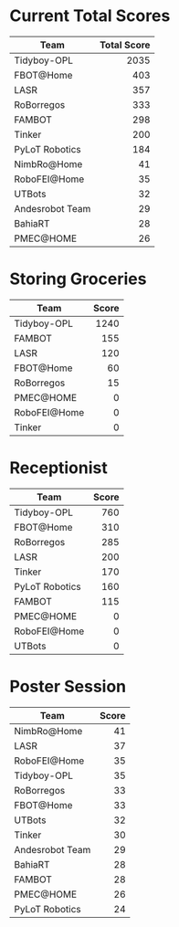 # Current Total Scores
|      Team       | Total Score |
| --------------- | ----------: |
| Tidyboy-OPL     |        2035 |
| FBOT@Home       |         403 |
| LASR            |         357 |
| RoBorregos      |         333 |
| FAMBOT          |         298 |
| Tinker          |         200 |
| PyLoT Robotics  |         184 |
| NimbRo@Home     |          41 |
| RoboFEI@Home    |          35 |
| UTBots          |          32 |
| Andesrobot Team |          29 |
| BahiaRT         |          28 |
| PMEC@HOME       |          26 |

# Storing Groceries
|     Team     | Score |
| ------------ | ----: |
| Tidyboy-OPL  |  1240 |
| FAMBOT       |   155 |
| LASR         |   120 |
| FBOT@Home    |    60 |
| RoBorregos   |    15 |
| PMEC@HOME    |     0 |
| RoboFEI@Home |     0 |
| Tinker       |     0 |

# Receptionist
|      Team      | Score |
| -------------- | ----: |
| Tidyboy-OPL    |   760 |
| FBOT@Home      |   310 |
| RoBorregos     |   285 |
| LASR           |   200 |
| Tinker         |   170 |
| PyLoT Robotics |   160 |
| FAMBOT         |   115 |
| PMEC@HOME      |     0 |
| RoboFEI@Home   |     0 |
| UTBots         |     0 |

# Poster Session
|      Team       | Score |
| --------------- | ----: |
| NimbRo@Home     |    41 |
| LASR            |    37 |
| RoboFEI@Home    |    35 |
| Tidyboy-OPL     |    35 |
| RoBorregos      |    33 |
| FBOT@Home       |    33 |
| UTBots          |    32 |
| Tinker          |    30 |
| Andesrobot Team |    29 |
| BahiaRT         |    28 |
| FAMBOT          |    28 |
| PMEC@HOME       |    26 |
| PyLoT Robotics  |    24 |

